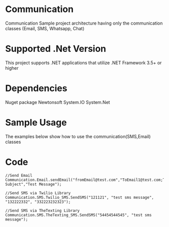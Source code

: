 # Communication
Communication Sample project architecture having only the communication classes (Email, SMS, Whatsapp, Chat)

# Supported .Net Version
This project supports .NET applications that utilize .NET Framework 3.5+ or higher

# Dependencies
Nuget package Newtonsoft
System.IO
System.Net 

# Sample Usage
The examples below show how to use the communication(SMS,Email) classes

# Code
```
//Send Email
Communication.Email.sendEmail("fromEmail@test.com","ToEmail1@test.com;ToEmail2@test.com","Test Subject","Test Message");

//Send SMS via Twilio Library
Communication.SMS.Twilio_SMS.SendSMS("121121", "test sms message", "132222332", "332223232323");

//Send SMS via TheTexting Library
Communication.SMS.TheTexting_SMS.SendSMS("54454544545", "test sms message");
```
